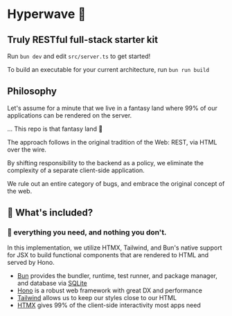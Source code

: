 # Hyperwave 🌊
## Truly RESTful full-stack starter kit 

Run `bun dev`  and edit `src/server.ts` to get started!

To build an executable for your current architecture, run `bun run build` 

## Philosophy

Let's assume for a minute that we live in a fantasy land where 99% of our applications can be rendered on the server.

... This repo is that fantasy land 🤘

The approach follows in the original tradition of the Web: REST, via HTML over the wire.

By shifting responsibility to the backend as a policy, we eliminate the complexity of a separate client-side application.

We rule out an entire category of bugs, and embrace the original concept of the web.


## 🔋 What's included? 
### 🚀 everything you need, and nothing you don't. 

In this implementation, we utilize HTMX, Tailwind, and Bun's native support for JSX to build functional components that are rendered to HTML and served by Hono.

- [Bun](https://bun.sh/) provides the bundler, runtime, test runner, and package manager, and database via [SQLite](https://bun.sh/docs/api/sqlite)
- [Hono](https://hono.dev) is a robust web framework with great DX and performance
- [Tailwind](https://tailwindcss.com/) allows us to keep our styles close to our HTML
- [HTMX](https://htmx.org/reference/) gives 99% of the client-side interactivity most apps need

